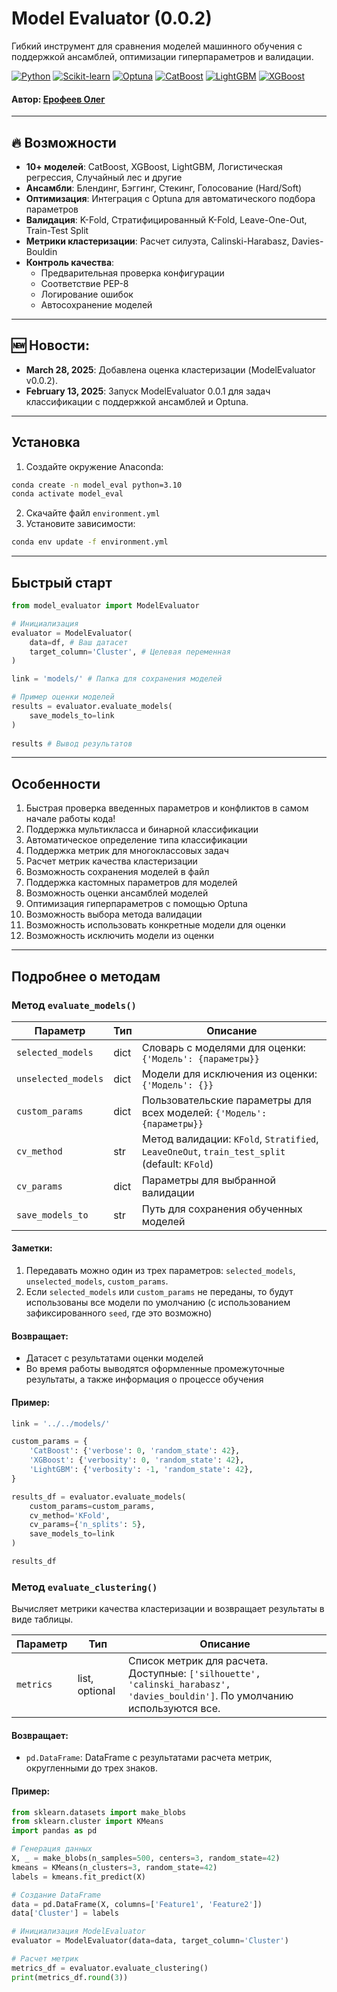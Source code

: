 # Model Evaluator (0.0.2)

Гибкий инструмент для сравнения моделей машинного обучения с поддержкой ансамблей, оптимизации гиперпараметров и валидации.

[![Python](https://img.shields.io/badge/Python-3.10-3776AB?logo=python&logoColor=white)](https://www.python.org)
[![Scikit-learn](https://img.shields.io/badge/Scikit--learn-1.6.1-F7931E?logo=scikit-learn&logoColor=white)](https://scikit-learn.org)
[![Optuna](https://img.shields.io/badge/Optuna-4.2-2C5D92)](https://optuna.org)
[![CatBoost](https://img.shields.io/badge/CatBoost-1.2.7-FF6B4A)](https://catboost.ai)
[![LightGBM](https://img.shields.io/badge/LightGBM-4.5.0-FFD700)](https://lightgbm.readthedocs.io)
[![XGBoost](https://img.shields.io/badge/XGBoost-2.1.3-9B4F96)](https://xgboost.readthedocs.io)

#### Автор: [Ерофеев Олег](https://github.com/SomeBotMeOn)

---

## 🔥 Возможности

- **10+ моделей**: CatBoost, XGBoost, LightGBM, Логистическая регрессия, Случайный лес и другие
- **Ансамбли**: Блендинг, Бэггинг, Стекинг, Голосование (Hard/Soft)
- **Оптимизация**: Интеграция с Optuna для автоматического подбора параметров
- **Валидация**: K-Fold, Стратифицированный K-Fold, Leave-One-Out, Train-Test Split
- **Метрики кластеризации**: Расчет силуэта, Calinski-Harabasz, Davies-Bouldin
- **Контроль качества**:
  - Предварительная проверка конфигурации
  - Соответствие PEP-8
  - Логирование ошибок
  - Автосохранение моделей

---

## 🆕 Новости:
* **March 28, 2025**: Добавлена оценка кластеризации (ModelEvaluator v0.0.2).
* **February 13, 2025**: Запуск ModelEvaluator 0.0.1 для задач классификации с поддержкой ансамблей и Optuna.

---

## Установка

1. Создайте окружение Anaconda:
```bash
conda create -n model_eval python=3.10
conda activate model_eval
```

2. Скачайте файл `environment.yml`
3. Установите зависимости:
```bash
conda env update -f environment.yml
```

---

## Быстрый старт

```python
from model_evaluator import ModelEvaluator

# Инициализация
evaluator = ModelEvaluator(
    data=df, # Ваш датасет
    target_column='Cluster', # Целевая переменная
)

link = 'models/' # Папка для сохранения моделей

# Пример оценки моделей
results = evaluator.evaluate_models(
    save_models_to=link
)
  
results # Вывод результатов
```

---

## Особенности

1. Быстрая проверка введенных параметров и конфликтов в самом начале работы кода!
2. Поддержка мультикласса и бинарной классификации
3. Автоматическое определение типа классификации
4. Поддержка метрик для многоклассовых задач
5. Расчет метрик качества кластеризации
6. Возможность сохранения моделей в файл
7. Поддержка кастомных параметров для моделей
8. Возможность оценки ансамблей моделей
9. Оптимизация гиперпараметров с помощью Optuna
10. Возможность выбора метода валидации
11. Возможность использовать конкретные модели для оценки
12. Возможность исключить модели из оценки

---

## Подробнее о методам

### Метод `evaluate_models()`

| Параметр           | Тип   | Описание                                                                                     |
|--------------------|-------|----------------------------------------------------------------------------------------------|
| `selected_models`  | dict  | Словарь с моделями для оценки: `{'Модель': {параметры}}`                                     |
| `unselected_models`| dict  | Модели для исключения из оценки: `{'Модель': {}}`                                            |
| `custom_params`    | dict  | Пользовательские параметры для всех моделей: `{'Модель': {параметры}}`                       |
| `cv_method`        | str   | Метод валидации: `KFold`, `Stratified`, `LeaveOneOut`, `train_test_split` (default: `KFold`) |
| `cv_params`        | dict  | Параметры для выбранной валидации                                                            |
| `save_models_to`   | str   | Путь для сохранения обученных моделей                                                        |

#### Заметки: 
1. Передавать можно один из трех параметров: `selected_models`, `unselected_models`, `custom_params`.
2. Если `selected_models` или `custom_params` не переданы, то будут использованы все модели по умолчанию
(с использованием зафиксированного `seed`, где это возможно)

#### Возвращает:
- Датасет с результатами оценки моделей
- Во время работы выводятся оформленные промежуточные результаты, а также информация о процессе обучения

#### Пример:
```python
link = '../../models/'

custom_params = {
    'CatBoost': {'verbose': 0, 'random_state': 42},
    'XGBoost': {'verbosity': 0, 'random_state': 42},
    'LightGBM': {'verbosity': -1, 'random_state': 42},
}

results_df = evaluator.evaluate_models(
    custom_params=custom_params,
    cv_method='KFold',
    cv_params={'n_splits': 5},
    save_models_to=link
)

results_df
```

### Метод `evaluate_clustering()`

Вычисляет метрики качества кластеризации и возвращает результаты в виде таблицы.

| Параметр           | Тип            | Описание                                                                                                                      |
|--------------------|----------------|-------------------------------------------------------------------------------------------------------------------------------|
| `metrics`          | list, optional | Список метрик для расчета. Доступные: `['silhouette', 'calinski_harabasz', 'davies_bouldin']`. По умолчанию используются все. |

#### Возвращает:
- `pd.DataFrame`: DataFrame с результатами расчета метрик, округленными до трех знаков.

#### Пример:
```python
from sklearn.datasets import make_blobs
from sklearn.cluster import KMeans
import pandas as pd

# Генерация данных
X, _ = make_blobs(n_samples=500, centers=3, random_state=42)
kmeans = KMeans(n_clusters=3, random_state=42)
labels = kmeans.fit_predict(X)

# Создание DataFrame
data = pd.DataFrame(X, columns=['Feature1', 'Feature2'])
data['Cluster'] = labels

# Инициализация ModelEvaluator
evaluator = ModelEvaluator(data=data, target_column='Cluster')

# Расчет метрик
metrics_df = evaluator.evaluate_clustering()
print(metrics_df.round(3))
```